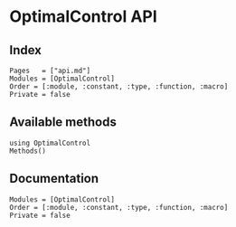 # OptimalControl API

## Index

```@index
Pages   = ["api.md"]
Modules = [OptimalControl]
Order = [:module, :constant, :type, :function, :macro]
Private = false
```

## Available methods

```@example
using OptimalControl
Methods()
```

## Documentation

```@autodocs
Modules = [OptimalControl]
Order = [:module, :constant, :type, :function, :macro]
Private = false
```
